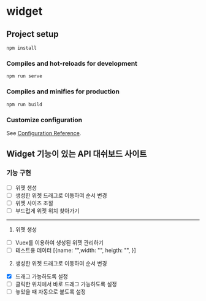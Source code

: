 # widget

## Project setup

```
npm install
```

### Compiles and hot-reloads for development

```
npm run serve
```

### Compiles and minifies for production

```
npm run build
```

### Customize configuration

See [Configuration Reference](https://cli.vuejs.org/config/).

## Widget 기능이 있는 API 대쉬보드 사이트

### 기능 구현

-   [ ] 위젯 생성
-   [ ] 생성한 위젯 드래그로 이동하여 순서 변경
-   [ ] 위젯 사이즈 조절
-   [ ] 부드럽게 위젯 위치 찾아가기

---

1. 위젯 생성

-   [ ] Vuex를 이용하여 생성된 위젯 관리하기
-   [ ] 테스트용 데이터 [{name: "",width: "", heigth: "", }]

2. 생성한 위젯 드래그로 이동하여 순서 변경

-   [x] 드래그 가능하도록 설정
-   [ ] 클릭한 위치에서 바로 드래그 가능하도록 설정
-   [ ] 놓았을 때 자동으로 붙도록 설정
